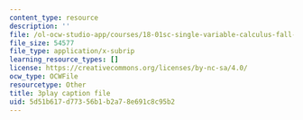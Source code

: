 ```yaml
---
content_type: resource
description: ''
file: /ol-ocw-studio-app/courses/18-01sc-single-variable-calculus-fall-2010/5d51b617d77356b1b2a78e691c8c95b2_KhwQKE_tld0.vtt
file_size: 54577
file_type: application/x-subrip
learning_resource_types: []
license: https://creativecommons.org/licenses/by-nc-sa/4.0/
ocw_type: OCWFile
resourcetype: Other
title: 3play caption file
uid: 5d51b617-d773-56b1-b2a7-8e691c8c95b2
---
```

